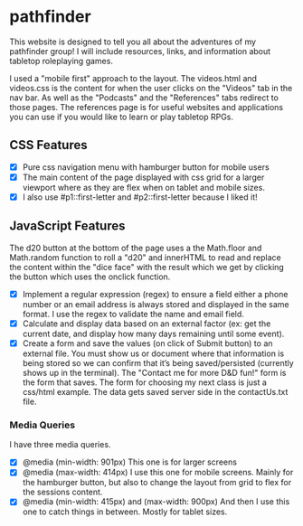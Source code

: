 # pathfinder
This website is designed to tell you all about the adventures of my pathfinder group! I will include resources, links, and information about tabletop roleplaying games. 

I used a "mobile first" approach to the layout. The videos.html and videos.css is the content for when the user clicks on the "Videos" tab in the nav bar. As well as the "Podcasts" and the "References" tabs redirect to those pages.
The references page is for useful websites and applications you can use if you would like to learn or play tabletop RPGs.

## CSS Features
- [x] Pure css navigation menu with hamburger button for mobile users
- [x] The main content of the page displayed with css grid for a larger viewport where as they are flex when on tablet and mobile sizes. 
- [x] I also use #p1::first-letter and #p2::first-letter because I liked it!

## JavaScript Features
The d20 button at the bottom of the page uses a the Math.floor and Math.random function to roll a "d20" and innerHTML to read and replace the content within the "dice face" with the result which we get by clicking the button which uses the onclick function.
- [x] Implement a regular expression (regex) to ensure a field either a phone number or an email address is always stored and displayed in the same format. I use the regex to validate the name and email field.
- [x] Calculate and display data based on an external factor (ex: get the current date, and display how many days remaining until some event).
- [x] Create a form and save the values (on click of Submit button) to an external file. You must show us or document where that information is being stored so we can confirm that it’s being saved/persisted (currently shows up in the terminal). The "Contact me for more D&D fun!" form is the form that saves. The form for choosing my next class is just a css/html example. The data gets saved server side in the contactUs.txt file.

### Media Queries
I have three media queries. 
- [x] @media (min-width: 901px) This one is for larger screens
- [x] @media (max-width: 414px) I use this one for mobile screens. Mainly for the hamburger button, but also to change the layout from grid to flex for the sessions content.
- [x] @media (min-width: 415px) and (max-width: 900px) And then I use this one to catch things in between. Mostly for tablet sizes.